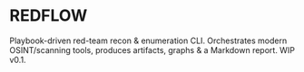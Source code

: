 # REDFLOW
Playbook-driven red-team recon &amp; enumeration CLI. Orchestrates modern OSINT/scanning tools, produces artifacts, graphs &amp; a Markdown report. WIP v0.1.
